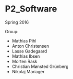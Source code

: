 # P2_Software
Spring 2016

Group:
  * Mathias Pihl
  * Anton Christensen
  * Lasse Gadegaard
  * Mathias Ibsen
  * Morten Rask
  * Christian Mønsted Grünberg
  * Nikolaj Mariager